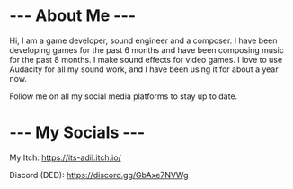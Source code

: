 # --- About Me --- #
Hi, I am a game developer, sound engineer and a composer.
I have been developing games for the past 6 months and have been composing music for the past 8 months.
I make sound effects for video games. I love to use Audacity for all my sound work, and I have been using it for about a year now.

Follow me on all my social media platforms to stay up to date.

# --- My Socials --- #
My Itch: https://its-adil.itch.io/

Discord (DED): https://discord.gg/GbAxe7NVWg
